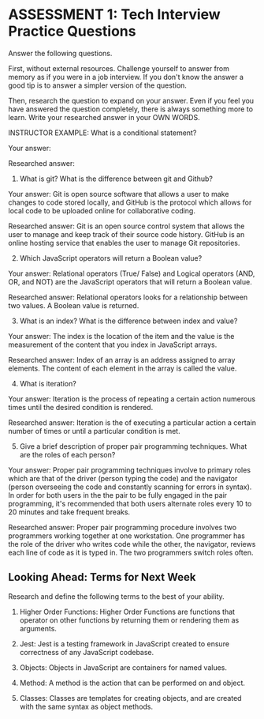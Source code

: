 # ASSESSMENT 1: Tech Interview Practice Questions
Answer the following questions.

First, without external resources. Challenge yourself to answer from memory as if you were in a job interview. If you don't know the answer a good tip is to answer a simpler version of the question.

Then, research the question to expand on your answer. Even if you feel you have answered the question completely, there is always something more to learn. Write your researched answer in your OWN WORDS.

INSTRUCTOR EXAMPLE: What is a conditional statement?

  Your answer:

  Researched answer:



1. What is git? What is the difference between git and Github?

  Your answer: Git is open source software that allows a user to make changes to code stored locally, and GitHub is the protocol which allows for local code to be uploaded online for collaborative coding.

  Researched answer: Git is an open source control system that allows the user to manage and keep track of their source code history. GitHub is an online hosting service that enables the user to manage Git repositories.



2. Which JavaScript operators will return a Boolean value?

  Your answer: Relational operators (True/ False) and Logical operators (AND, OR, and NOT) are the JavaScript operators that will return a Boolean value.

  Researched answer: Relational operators looks for a relationship between two values. A Boolean value is returned.



3. What is an index? What is the difference between index and value?

  Your answer: The index is the location of the item and the value is the measurement of the content that you index in JavaScript arrays.

  Researched answer: Index of an array is an address assigned to array elements. The content of each element in the array is called the value.



4. What is iteration?

  Your answer:  Iteration is the process of repeating a certain action numerous times until the desired condition is rendered.

  Researched answer: Iteration is the of executing a particular action a certain number of times or until a particular condition is met.



5. Give a brief description of proper pair programming techniques. What are the roles of each person?

  Your answer: Proper pair programming techniques involve to primary roles which are that of the driver (person typing the code) and the navigator (person overseeing the code and constantly scanning for errors in syntax). In order for both users in the the pair to be fully engaged in the pair programming, it's recommended that both users alternate roles every 10 to 20 minutes and take frequent breaks.

  Researched answer: Proper pair programming procedure involves two programmers working together at one workstation. One programmer has the role of the driver who writes code while the other, the navigator, reviews each line of code as it is typed in. The two programmers switch roles often.



## Looking Ahead: Terms for Next Week

Research and define the following terms to the best of your ability.

1. Higher Order Functions: Higher Order Functions are functions that operator on other functions by returning them or rendering them as arguments.

2. Jest: Jest is a testing framework in JavaScript created to ensure correctness of any JavaScript codebase.

3. Objects: Objects in JavaScript are containers for named values.

4. Method: A method is the action that can be performed on and object.

5. Classes: Classes are templates for creating objects, and are created with the same syntax as object methods.

